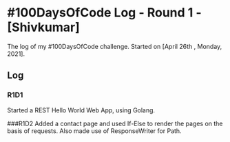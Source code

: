 # #100DaysOfCode Log - Round 1 - [Shivkumar]

The log of my #100DaysOfCode challenge. Started on [April 26th , Monday, 2021].

## Log

### R1D1 
Started a REST Hello World Web App, using Golang.

###R1D2
Added a contact page and used If-Else to render the pages on the basis of requests. Also made use of ResponseWriter for Path.


